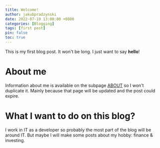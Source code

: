 ```yaml
---
title: Welcome!
author: jakubpradzynski
date: 2022-07-19 13:00:00 +0800
categories: [Blogging]
tags: [first post]
pin: false
toc: true
---
```


This is my first blog post. It won't be long. I just want to say **hello**!

# About me

Information about me is available on the subpage <a href="/about">ABOUT</a> so I won't duplicate it.
Mainly because that page will be updated and the post could expire.

# What I want to do on this blog?

I work in IT as a developer so probably the most part of the blog will be around IT.
But maybe I will make some posts about my hobby: finance & investing.

